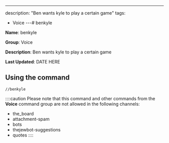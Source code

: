 ---
description: "Ben wants kyle to play a certain game"
tags:
  - Voice
---# benkyle

**Name**: benkyle

**Group**: Voice

**Description**: Ben wants kyle to play a certain game

**Last Updated**: DATE HERE

## Using the command

    //benkyle

::::caution Please note that this command and other commands from the **Voice** command group are not allowed in the following channels:
- the_board
- attachment-spam
- bots
- thejewbot-suggestions
- quotes
::::